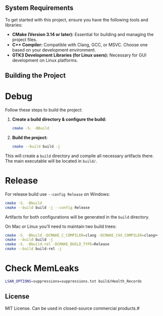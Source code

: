 ## System Requirements

To get started with this project, ensure you have the following tools and libraries:

- **CMake (Version 3.14 or later):** Essential for building and managing the project files.
- **C++ Compiler:** Compatible with Clang, GCC, or MSVC. Choose one based on your development environment.
- **GTK3 Development Libraries (for Linux users):** Necessary for GUI development on Linux platforms.

## Building the Project

# Debug

Follow these steps to build the project:

1. **Create a build directory & configure the build:**
   ```bash
   cmake -S. -Bbuild
   ```

2. **Build the project:**
   ```bash
   cmake --build build -j
   ```

This will create a `build` directory and compile all necessary artifacts there. The main executable will be located in `build/`.

# Release

For release build use `--config Release` on Windows:

```bash
cmake -S. -Bbuild
cmake --build build -j --config Release
```

Artifacts for both configurations will be generated in the `build` directory.

On Mac or Linux you'll need to maintain two build trees:

```bash
cmake -S. -Bbuild -DCMAKE_C_COMPILER=clang -DCMAKE_CXX_COMPILER=clang++ -DCMAKE_BUILD_TYPE=Debug -G "Ninja"
cmake --build build -j
cmake -S. -Bbuild-rel -DCMAKE_BUILD_TYPE=Release
cmake --build build-rel -j
```

# Check MemLeaks
```bash
LSAN_OPTIONS=suppressions=suppressions.txt build/Health_Records
```

## License

MIT License. Can be used in closed-source commercial products.#
